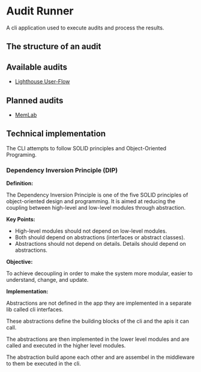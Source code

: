# Audit Runner

A cli application used to execute audits and process the results.

## The structure of an audit



## Available audits

- [Lighthouse User-Flow](https://github.com/GoogleChrome/lighthouse/blob/main/docs/user-flows.md)

## Planned audits

- [MemLab](https://facebook.github.io/memlab/docs/intro)


## Technical implementation

The CLI attempts to follow SOLID principles and Object-Oriented Programing. 

### Dependency Inversion Principle (DIP)

**Definition:** 

The Dependency Inversion Principle is one of the five SOLID principles of object-oriented design and programming.
It is aimed at reducing the coupling between high-level and low-level modules through abstraction.

**Key Points:**

- High-level modules should not depend on low-level modules. 
- Both should depend on abstractions (interfaces or abstract classes).
- Abstractions should not depend on details. Details should depend on abstractions.

**Objective:** 

To achieve decoupling in order to make the system more modular, easier to understand, change, and update.

**Implementation:**

Abstractions are not defined in the app they are implemented in a separate lib called cli interfaces.

These abstractions define the building blocks of the cli and the apis it can call. 

The abstractions are then implemented in the lower level modules and are called and executed in the higher level modules. 

The abstraction build apone each other and are assembel in the middleware to them be executed in the cli.

